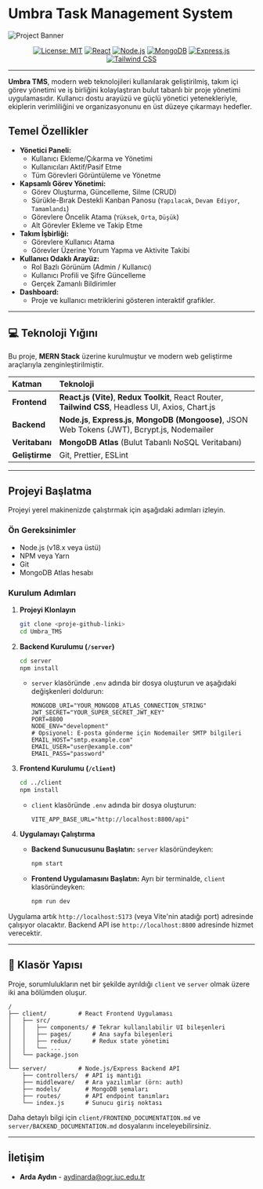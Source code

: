 # Umbra Task Management System

![Project Banner](https://via.placeholder.com/1200x400.png?text=Umbra+Task+Management+System)

<div align="center">

[![License: MIT](https://img.shields.io/badge/License-MIT-yellow.svg)](https://opensource.org/licenses/MIT)
[![React](https://img.shields.io/badge/React-18.2.0-blue?logo=react)](https://reactjs.org/)
[![Node.js](https://img.shields.io/badge/Node.js-18.17.1-green?logo=node.js)](https://nodejs.org/)
[![MongoDB](https://img.shields.io/badge/MongoDB-blue?logo=mongodb)](https://www.mongodb.com/)
[![Express.js](https://img.shields.io/badge/Express.js-gray?logo=express)](https://expressjs.com/)
[![Tailwind CSS](https://img.shields.io/badge/Tailwind_CSS-3.x-blue?logo=tailwind-css)](https://tailwindcss.com/)

</div>

---

**Umbra TMS**, modern web teknolojileri kullanılarak geliştirilmiş, takım içi görev yönetimi ve iş birliğini kolaylaştıran bulut tabanlı bir proje yönetimi uygulamasıdır. Kullanıcı dostu arayüzü ve güçlü yönetici yetenekleriyle, ekiplerin verimliliğini ve organizasyonunu en üst düzeye çıkarmayı hedefler.

##  **Temel Özellikler**

-   **Yönetici Paneli:**
    -   Kullanıcı Ekleme/Çıkarma ve Yönetimi
    -   Kullanıcıları Aktif/Pasif Etme
    -   Tüm Görevleri Görüntüleme ve Yönetme
-   **Kapsamlı Görev Yönetimi:**
    *   Görev Oluşturma, Güncelleme, Silme (CRUD)
    *   Sürükle-Bırak Destekli Kanban Panosu (`Yapılacak`, `Devam Ediyor`, `Tamamlandı`)
    *   Görevlere Öncelik Atama (`Yüksek`, `Orta`, `Düşük`)
    *   Alt Görevler Ekleme ve Takip Etme
-   **Takım İşbirliği:**
    *   Görevlere Kullanıcı Atama
    *   Görevler Üzerine Yorum Yapma ve Aktivite Takibi
-   **Kullanıcı Odaklı Arayüz:**
    *   Rol Bazlı Görünüm (Admin / Kullanıcı)
    *   Kullanıcı Profili ve Şifre Güncelleme
    *   Gerçek Zamanlı Bildirimler
-   **Dashboard:**
    *   Proje ve kullanıcı metriklerini gösteren interaktif grafikler.

---

## 💻 **Teknoloji Yığını**

Bu proje, **MERN Stack** üzerine kurulmuştur ve modern web geliştirme araçlarıyla zenginleştirilmiştir.

| Katman      | Teknoloji                                                                                              |
| :---------- | :----------------------------------------------------------------------------------------------------- |
| **Frontend**  | **React.js (Vite)**, **Redux Toolkit**, React Router, **Tailwind CSS**, Headless UI, Axios, Chart.js |
| **Backend**   | **Node.js**, **Express.js**, **MongoDB (Mongoose)**, JSON Web Tokens (JWT), Bcrypt.js, Nodemailer     |
| **Veritabanı**  | **MongoDB Atlas** (Bulut Tabanlı NoSQL Veritabanı)                                                    |
| **Geliştirme**| Git, Prettier, ESLint                                                                                  |

---

##  **Projeyi Başlatma**

Projeyi yerel makinenizde çalıştırmak için aşağıdaki adımları izleyin.

### **Ön Gereksinimler**

-   Node.js (v18.x veya üstü)
-   NPM veya Yarn
-   Git
-   MongoDB Atlas hesabı

### **Kurulum Adımları**

1.  **Projeyi Klonlayın**
    ```sh
    git clone <proje-github-linki>
    cd Umbra_TMS
    ```

2.  **Backend Kurulumu (`/server`)**
    ```sh
    cd server
    npm install
    ```
    -   `server` klasöründe `.env` adında bir dosya oluşturun ve aşağıdaki değişkenleri doldurun:
        ```env
        MONGODB_URI="YOUR_MONGODB_ATLAS_CONNECTION_STRING"
        JWT_SECRET="YOUR_SUPER_SECRET_JWT_KEY"
        PORT=8800
        NODE_ENV="development"
        # Opsiyonel: E-posta gönderme için Nodemailer SMTP bilgileri
        EMAIL_HOST="smtp.example.com"
        EMAIL_USER="user@example.com"
        EMAIL_PASS="password"
        ```

3.  **Frontend Kurulumu (`/client`)**
    ```sh
    cd ../client
    npm install
    ```
    -   `client` klasöründe `.env` adında bir dosya oluşturun:
        ```env
        VITE_APP_BASE_URL="http://localhost:8800/api"
        ```

4.  **Uygulamayı Çalıştırma**
    -   **Backend Sunucusunu Başlatın:** `server` klasöründeyken:
        ```sh
        npm start
        ```
    -   **Frontend Uygulamasını Başlatın:** Ayrı bir terminalde, `client` klasöründeyken:
        ```sh
        npm run dev
        ```

Uygulama artık `http://localhost:5173` (veya Vite'nin atadığı port) adresinde çalışıyor olacaktır. Backend API ise `http://localhost:8800` adresinde hizmet verecektir.

---

## 📁 **Klasör Yapısı**

Proje, sorumlulukların net bir şekilde ayrıldığı `client` ve `server` olmak üzere iki ana bölümden oluşur.

```
/
├── client/         # React Frontend Uygulaması
│   ├── src/
│   │   ├── components/ # Tekrar kullanılabilir UI bileşenleri
│   │   ├── pages/      # Ana sayfa bileşenleri
│   │   ├── redux/      # Redux state yönetimi
│   │   └── ...
│   └── package.json
│
└── server/         # Node.js/Express Backend API
    ├── controllers/  # API iş mantığı
    ├── middleware/   # Ara yazılımlar (örn: auth)
    ├── models/       # MongoDB şemaları
    ├── routes/       # API endpoint tanımları
    └── index.js      # Sunucu giriş noktası
```

Daha detaylı bilgi için `client/FRONTEND_DOCUMENTATION.md` ve `server/BACKEND_DOCUMENTATION.md` dosyalarını inceleyebilirsiniz.

---

##  **İletişim**

-   **Arda Aydın** - [aydinarda@ogr.iuc.edu.tr](mailto:aydinarda@ogr.iuc.edu.tr)

